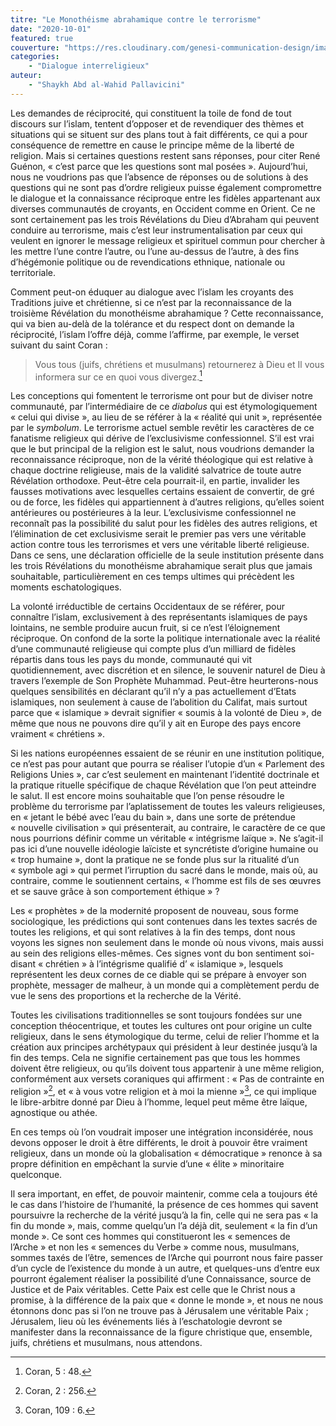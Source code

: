 ```yaml
---
titre: "Le Monothéisme abrahamique contre le terrorisme"
date: "2020-10-01"
featured: true
couverture: "https://res.cloudinary.com/genesi-communication-design/image/upload/v1606300338/ihei/couvertures/auditorium-83_hz27q3.jpg"
categories: 
	- "Dialogue interreligieux"
auteur: 
	- "Shaykh Abd al-Wahid Pallavicini"
---
```


Les demandes de réciprocité, qui constituent la toile de fond de tout discours sur l’islam, tentent d’opposer et de revendiquer des thèmes et situations qui se situent sur des plans tout à fait différents, ce qui a pour conséquence de remettre en cause le principe même de la liberté de religion. Mais si certaines questions restent sans réponses, pour citer René Guénon, «&nbsp;c’est parce que les questions sont mal posées&nbsp;». Aujourd’hui, nous ne voudrions pas que l’absence de réponses ou de solutions à des questions qui ne sont pas d’ordre religieux puisse également compromettre le dialogue et la connaissance réciproque entre les fidèles appartenant aux diverses communautés de croyants, en Occident comme en Orient. Ce ne sont certainement pas les trois Révélations du Dieu d’Abraham qui peuvent conduire au terrorisme, mais c’est leur instrumentalisation par ceux qui veulent en ignorer le message religieux et spirituel commun pour chercher à les mettre l’une contre l’autre, ou l’une au-dessus de l’autre, à des fins d’hégémonie politique ou de revendications ethnique, nationale ou territoriale.

Comment peut-on éduquer au dialogue avec l’islam les croyants des Traditions juive et chrétienne, si ce n’est par la reconnaissance de la troisième Révélation du monothéisme abrahamique&nbsp;? Cette reconnaissance, qui va bien au-delà de la tolérance et du respect dont on demande la réciprocité, l’islam l’offre déjà, comme l’affirme, par exemple, le verset suivant du saint Coran&nbsp;: 
> Vous tous (juifs, chrétiens et musulmans) retournerez à Dieu et Il vous informera sur ce en quoi vous divergez.[^1]

Les conceptions qui fomentent le terrorisme ont pour but de diviser notre communauté, par l’intermédiaire de ce *diabolus* qui est étymologiquement «&nbsp;celui qui divise&nbsp;», au lieu de se référer à la «&nbsp;réalité qui unit&nbsp;», représentée par le *symbolum*. Le terrorisme actuel semble revêtir les caractères de ce fanatisme religieux qui dérive de l’exclusivisme confessionnel. S’il est vrai que le but principal de la religion est le salut, nous voudrions demander la reconnaissance réciproque, non de la vérité théologique qui est relative à chaque doctrine religieuse, mais de la validité salvatrice de toute autre Révélation orthodoxe. Peut-être cela pourrait-il, en partie, invalider les fausses motivations avec lesquelles certains essaient de convertir, de gré ou de force, les fidèles qui appartiennent à d’autres religions, qu’elles soient antérieures ou postérieures à la leur. L’exclusivisme confessionnel ne reconnaît pas la possibilité du salut pour les fidèles des autres religions, et l’élimination de cet exclusivisme serait le premier pas vers une véritable action contre tous les terrorismes et vers une véritable liberté religieuse. Dans ce sens, une déclaration officielle de la seule institution présente dans les trois Révélations du monothéisme abrahamique serait plus que jamais souhaitable, particulièrement en ces temps ultimes qui précèdent les moments eschatologiques.

La volonté irréductible de certains Occidentaux de se référer, pour connaître l’islam, exclusivement à des représentants islamiques de pays lointains, ne semble produire aucun fruit, si ce n’est l’éloignement réciproque. On confond de la sorte la politique internationale avec la réalité d’une communauté religieuse qui compte plus d’un milliard de fidèles répartis dans tous les pays du monde, communauté qui vit quotidiennement, avec discrétion et en silence, le souvenir naturel de Dieu à travers l’exemple de Son Prophète Muhammad. Peut-être heurterons-nous quelques sensibilités en déclarant qu’il n’y a pas actuellement d’Etats islamiques, non seulement à cause de l’abolition du Califat, mais surtout parce que «&nbsp;islamique&nbsp;» devrait signifier «&nbsp;soumis à la volonté de Dieu&nbsp;», de même que nous ne pouvons dire qu’il y ait en Europe des pays encore vraiment «&nbsp;chrétiens&nbsp;».

Si les nations européennes essaient de se réunir en une institution politique, ce n’est pas pour autant que pourra se réaliser l’utopie d’un «&nbsp;Parlement des Religions Unies&nbsp;», car c’est seulement en maintenant l’identité doctrinale et la pratique rituelle spécifique de chaque Révélation que l’on peut atteindre le salut. Il est encore moins souhaitable que l’on pense résoudre le problème du terrorisme par l’aplatissement de toutes les valeurs religieuses, en «&nbsp;jetant le bébé avec l’eau du bain&nbsp;», dans une sorte de prétendue «&nbsp;nouvelle civilisation&nbsp;» qui présenterait, au contraire, le caractère de ce que nous pourrions définir comme un véritable «&nbsp;intégrisme laïque&nbsp;». Ne s’agit-il pas ici d’une nouvelle idéologie laïciste et syncrétiste d’origine humaine ou «&nbsp;trop humaine&nbsp;», dont la pratique ne se fonde plus sur la ritualité d’un «&nbsp;symbole agi&nbsp;» qui permet l’irruption du sacré dans le monde, mais où, au contraire, comme le soutiennent certains, «&nbsp;l’homme est fils de ses &oelig;uvres et se sauve grâce à son comportement éthique&nbsp;»&nbsp;? 

Les «&nbsp;prophètes&nbsp;» de la modernité proposent de nouveau, sous forme sociologique, les prédictions qui sont contenues dans les textes sacrés de toutes les religions, et qui sont relatives à la fin des temps, dont nous voyons les signes non seulement dans le monde où nous vivons, mais aussi au sein des religions elles-mêmes. Ces signes vont du bon sentiment soi-disant «&nbsp;chrétien&nbsp;» à l’intégrisme qualifié d’ «&nbsp;islamique&nbsp;», lesquels représentent les deux cornes de ce diable qui se prépare à envoyer son prophète, messager de malheur, à un monde qui a complètement perdu de vue le sens des proportions et la recherche de la Vérité.

Toutes les civilisations traditionnelles se sont toujours fondées sur une conception théocentrique, et toutes les cultures ont pour origine un culte religieux, dans le sens étymologique du terme, celui de relier l’homme et la création aux principes archétypaux qui président à leur destinée jusqu’à la fin des temps. Cela ne signifie certainement pas que tous les hommes doivent être religieux, ou qu’ils doivent tous appartenir à une même religion, conformément aux versets coraniques qui affirment&nbsp;: «&nbsp;Pas de contrainte en religion&nbsp;»[^2], et «&nbsp;à vous votre religion et à moi la mienne&nbsp;»[^3], ce qui implique le libre-arbitre donné par Dieu à l’homme, lequel peut même être laïque, agnostique ou athée.

En ces temps où l’on voudrait imposer une intégration inconsidérée, nous devons opposer le droit à être différents, le droit à pouvoir être vraiment religieux, dans un monde où la globalisation «&nbsp;démocratique&nbsp;» renonce à sa propre définition en empêchant la survie d’une «&nbsp;élite&nbsp;» minoritaire quelconque.

Il sera important, en effet, de pouvoir maintenir, comme cela a toujours été le cas dans l’histoire de l’humanité, la présence de ces hommes qui savent poursuivre la recherche de la vérité jusqu’à la fin, celle qui ne sera pas «&nbsp;la fin du monde&nbsp;», mais, comme quelqu’un l’a déjà dit, seulement «&nbsp;la fin d’un monde&nbsp;». Ce sont ces hommes qui constitueront les «&nbsp;semences de l’Arche&nbsp;» et non les «&nbsp;semences du Verbe&nbsp;» comme nous, musulmans, sommes taxés de l’être, semences de l’Arche qui pourront nous faire passer d’un cycle de l’existence du monde à un autre, et quelques-uns d’entre eux pourront également réaliser la possibilité d’une Connaissance, source de Justice et de Paix véritables. Cette Paix est celle que le Christ nous a promise, à la différence de la paix que «&nbsp;donne le monde&nbsp;», et nous ne nous étonnons donc pas si l’on ne trouve pas à Jérusalem une véritable Paix&nbsp;; Jérusalem, lieu où les événements liés à l’eschatologie devront se manifester dans la reconnaissance de la figure christique que, ensemble, juifs, chrétiens et musulmans, nous attendons.

[^1]: Coran, 5&nbsp;: 48.

[^2]: Coran, 2&nbsp;: 256.

[^3]: Coran, 109&nbsp;: 6.
